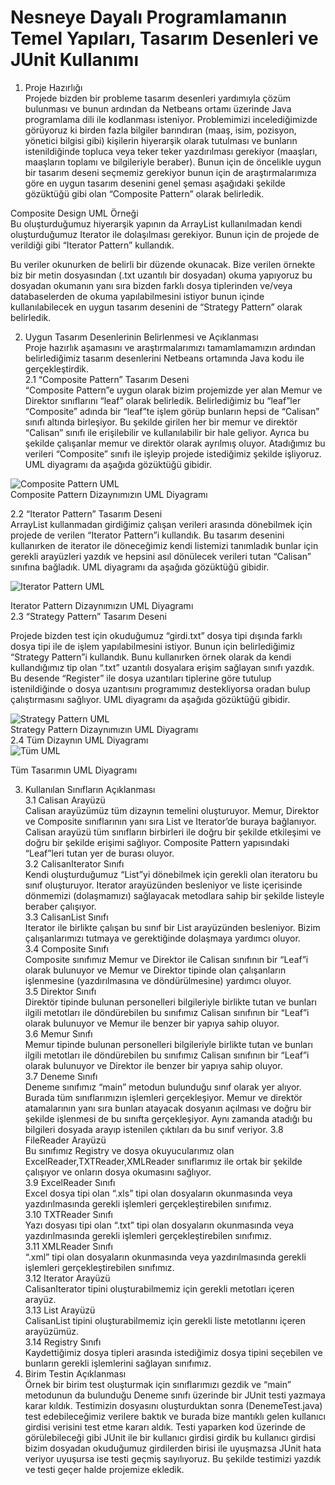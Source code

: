 # Nesneye Dayalı Programlamanın Temel Yapıları, Tasarım Desenleri ve JUnit Kullanımı
1. Proje Hazırlığı  
   Projede bizden bir probleme tasarım desenleri yardımıyla çözüm bulunması ve bunun ardından da Netbeans ortamı üzerinde Java programlama dili ile kodlanması isteniyor. Problemimizi incelediğimizde görüyoruz ki birden fazla bilgiler barındıran (maaş, isim, pozisyon, yönetici bilgisi gibi) kişilerin hiyerarşik olarak tutulması ve bunların istenildiğinde topluca veya teker teker yazdırılması gerekiyor (maaşları, maaşların toplamı ve bilgileriyle beraber). Bunun için de öncelikle uygun bir tasarım deseni seçmemiz gerekiyor bunun için de araştırmalarımıza göre en uygun tasarım desenini genel şeması aşağıdaki şekilde gözüktüğü gibi olan “Composite Pattern” olarak belirledik.
 
Composite Design UML Örneği   
   Bu oluşturduğumuz hiyerarşik yapının da ArrayList kullanılmadan kendi oluşturduğumuz Iterator ile dolaşılması gerekiyor. Bunun için de projede de verildiği gibi “Iterator Pattern” kullandık.   
 
   Bu veriler okunurken de belirli bir düzende okunacak. Bize verilen örnekte biz bir metin dosyasından (.txt uzantılı bir dosyadan) okuma yapıyoruz bu dosyadan okumanın yanı sıra bizden farklı dosya tiplerinden ve/veya databaselerden de okuma yapılabilmesini istiyor bunun içinde kullanılabilecek en uygun tasarım desenini de “Strategy Pattern” olarak belirledik.   

2. Uygun Tasarım Desenlerinin Belirlenmesi ve Açıklanması   
   Proje hazırlık aşamasını ve araştırmalarımızı tamamlamamızın ardından belirlediğimiz tasarım desenlerini Netbeans ortamında Java kodu ile gerçekleştirdik.     
2.1 “Composite Pattern” Tasarım Deseni   
“Composite Pattern”e uygun olarak bizim projemizde yer alan Memur ve Direktor sınıflarını “leaf” olarak belirledik. Belirlediğimiz bu “leaf”ler “Composite” adında bir “leaf”te işlem görüp bunların hepsi de “Calisan” sınıfı altında birleşiyor. Bu şekilde girilen her bir memur ve direktör “Calisan” sınıfı ile erişilebilir ve kullanılabilir bir hale geliyor. Ayrıca bu şekilde çalışanlar memur ve direktör olarak ayrılmış oluyor. Atadığımız bu verileri “Composite” sınıfı ile işleyip projede istediğimiz şekilde işliyoruz. UML diyagramı da aşağıda gözüktüğü gibidir.   
   

 ![Composite Pattern UML](https://user-images.githubusercontent.com/53763911/148693211-221250ab-76f1-47da-9fcc-ebb4efcb7978.png)   
                       Composite Pattern Dizaynımızın UML Diyagramı   

2.2 “Iterator Pattern” Tasarım Deseni   
   ArrayList kullanmadan girdiğimiz çalışan verileri arasında dönebilmek için projede de verilen “Iterator Pattern”i kullandık. Bu tasarım desenini kullanırken de iterator ile döneceğimiz kendi listemizi tanımladık bunlar için gerekli arayüzleri yazdık ve hepsini asıl dönülecek verileri tutan “Calisan” sınıfına bağladık. UML diyagramı da aşağıda gözüktüğü gibidir.    
      
 ![Iterator Pattern UML](https://user-images.githubusercontent.com/53763911/148693245-654e4947-7f25-40a1-8a1e-b49a8d052b6a.png)   

Iterator Pattern Dizaynımızın UML Diyagramı   
2.3 “Strategy Pattern” Tasarım Deseni   

   Projede bizden test için okuduğumuz “girdi.txt” dosya tipi dışında farklı dosya tipi ile de işlem yapılabilmesini istiyor. Bunun için belirlediğimiz “Strategy Pattern”i kullandık. Bunu kullanırken örnek olarak da kendi kullandığımız tip olan “.txt” uzantılı dosyalara erişim sağlayan sınıfı yazdık. Bu desende “Register” ile dosya uzantıları tiplerine göre tutulup istenildiğinde o dosya uzantısını programımız destekliyorsa oradan bulup çalıştırmasını sağlıyor. UML diyagramı da aşağıda gözüktüğü gibidir.   
   
 ![Strategy Pattern UML](https://user-images.githubusercontent.com/53763911/148693261-715deee5-5d79-46ed-b55c-da76e5084ac4.png)   
Strategy Pattern Dizaynımızın UML Diyagramı   
2.4 Tüm Dizaynın UML Diyagramı   
 ![Tüm UML](https://user-images.githubusercontent.com/53763911/148693272-d80b3465-f3ab-4392-b280-19c3a153799b.png)   

Tüm Tasarımın UML Diyagramı   

3. Kullanılan Sınıfların Açıklanması   
3.1 Calisan Arayüzü   
   Calisan arayüzümüz tüm dizaynın temelini oluşturuyor. Memur, Direktor ve Composite sınıflarının yanı sıra List ve Iterator’de buraya bağlanıyor. Calisan arayüzü tüm sınıfların birbirleri ile doğru bir şekilde etkileşimi ve doğru bir şekilde erişimi sağlıyor. Composite Pattern yapısındaki “Leaf”leri tutan yer de burası oluyor.   
3.2 CalisanIterator Sınıfı   
   Kendi oluşturduğumuz “List”yi dönebilmek için gerekli olan iteratoru bu sınıf oluşturuyor. Iterator arayüzünden besleniyor ve liste içerisinde dönmemizi (dolaşmamızı) sağlayacak metodlara sahip bir şekilde listeyle beraber çalışıyor.   
3.3 CalisanList Sınıfı   
   Iterator ile birlikte çalışan bu sınıf bir List arayüzünden besleniyor. Bizim çalışanlarımızı tutmaya ve gerektiğinde dolaşmaya yardımcı oluyor.   
3.4 Composite Sınıfı    
   Composite sınıfımız Memur ve Direktor ile Calisan sınıfının bir “Leaf”i olarak bulunuyor ve Memur ve Direktor tipinde olan çalışanların işlenmesine (yazdırılmasına ve döndürülmesine) yardımcı oluyor.   
3.5 Direktor Sınıfı   
   Direktör tipinde bulunan personelleri bilgileriyle birlikte tutan ve bunları ilgili metotları ile döndürebilen bu sınıfımız Calisan sınıfının bir “Leaf”i olarak bulunuyor ve Memur ile benzer bir yapıya sahip oluyor.   
3.6 Memur Sınıfı   
   Memur tipinde bulunan personelleri bilgileriyle birlikte tutan ve bunları ilgili metotları ile döndürebilen bu sınıfımız Calisan sınıfının bir “Leaf”i olarak bulunuyor ve Direktor ile benzer bir yapıya sahip oluyor.   
3.7 Deneme Sınıfı   
   Deneme sınıfımız “main” metodun bulunduğu sınıf olarak yer alıyor. Burada tüm sınıflarımızın işlemleri gerçekleşiyor. Memur ve direktör atamalarının yanı sıra bunları atayacak dosyanın açılması ve doğru bir şekilde işlenmesi de bu sınıfta gerçekleşiyor. Aynı zamanda atadığı bu bilgileri dosyada arayıp istenilen çıktıları da bu sınıf veriyor.
3.8 FileReader Arayüzü   
   Bu sınıfımız Registry ve dosya okuyucularımız olan ExcelReader,TXTReader,XMLReader sınıflarımız ile ortak bir şekilde çalışıyor ve onların dosya okumasını sağlıyor.   
3.9 ExcelReader Sınıfı   
   Excel dosya tipi olan “.xls” tipi olan dosyaların okunmasında veya yazdırılmasında gerekli işlemleri gerçekleştirebilen sınıfımız.   
3.10 TXTReader Sınıfı   
   Yazı dosyası tipi olan “.txt” tipi olan dosyaların okunmasında veya yazdırılmasında gerekli işlemleri gerçekleştirebilen sınıfımız.   
3.11 XMLReader Sınıfı   
   “.xml” tipi olan dosyaların okunmasında veya yazdırılmasında gerekli işlemleri gerçekleştirebilen sınıfımız.   
3.12 Iterator Arayüzü   
   CalisanIterator tipini oluşturabilmemiz için gerekli metotları içeren arayüz.   
3.13 List Arayüzü   
   CalisanList tipini oluşturabilmemiz için gerekli liste metotlarını içeren arayüzümüz.   
3.14 Registry Sınıfı   
   Kaydettiğimiz dosya tipleri arasında istediğimiz dosya tipini seçebilen ve bunların gerekli işlemlerini sağlayan sınıfımız.   
4. Birim Testin Açıklanması   
   Örnek bir birim test oluşturmak için sınıflarımızı gezdik ve “main” metodunun da bulunduğu Deneme sınıfı üzerinde bir JUnit testi yazmaya karar kıldık. Testimizin dosyasını oluşturduktan sonra (DenemeTest.java) test edebileceğimiz verilere baktık ve burada bize mantıklı gelen kullanıcı girdisi verisini test etme kararı aldık. Testi yaparken kod üzerinde de görülebileceği gibi JUnit ile bir kullanıcı girdisi girdik bu kullanıcı girdisi bizim dosyadan okuduğumuz girdilerden birisi ile uyuşmazsa JUnit hata veriyor uyuşursa ise testi geçmiş sayılıyoruz. Bu şekilde testimizi yazdık ve testi geçer halde projemize ekledik.   

